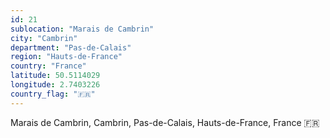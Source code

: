 ```yaml
---
id: 21
sublocation: "Marais de Cambrin"
city: "Cambrin"
department: "Pas-de-Calais"
region: "Hauts-de-France"
country: "France"
latitude: 50.5114029
longitude: 2.7403226
country_flag: "🇫🇷"
---
```

Marais de Cambrin, Cambrin, Pas-de-Calais, Hauts-de-France, France 🇫🇷